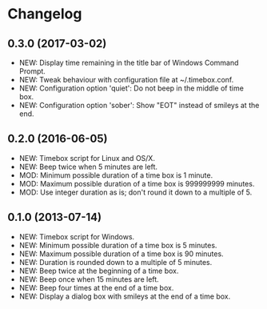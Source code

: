 Changelog
=========

0.3.0 (2017-03-02)
------------------
- NEW: Display time remaining in the title bar of Windows Command Prompt.
- NEW: Tweak behaviour with configuration file at ~/.timebox.conf.
- NEW: Configuration option 'quiet': Do not beep in the middle of time box.
- NEW: Configuration option 'sober': Show "EOT" instead of smileys at the end.

0.2.0 (2016-06-05)
------------------
- NEW: Timebox script for Linux and OS/X.
- NEW: Beep twice when 5 minutes are left.
- MOD: Minimum possible duration of a time box is 1 minute.
- MOD: Maximum possible duration of a time box is 999999999 minutes.
- MOD: Use integer duration as is; don't round it down to a multiple of 5.

0.1.0 (2013-07-14)
------------------
- NEW: Timebox script for Windows.
- NEW: Minimum possible duration of a time box is 5 minutes.
- NEW: Maximum possible duration of a time box is 90 minutes.
- NEW: Duration is rounded down to a multiple of 5 minutes.
- NEW: Beep twice at the beginning of a time box.
- NEW: Beep once when 15 minutes are left.
- NEW: Beep four times at the end of a time box.
- NEW: Display a dialog box with smileys at the end of a time box.
